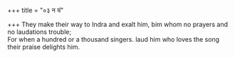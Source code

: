 +++
title = "०३ न यं"

+++
They make their way to Indra and exalt him, bim whom no prayers and no laudations trouble;  
     For when a hundred or a thousand singers. laud him who loves the song their praise delights him.